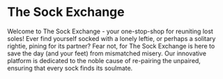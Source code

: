 # The Sock Exchange
Welcome to The Sock Exchange - your one-stop-shop for reuniting lost soles!
Ever find yourself socked with a lonely leftie, or perhaps a solitary rightie,
pining for its partner? Fear not, for The Sock Exchange is here to save the day
(and your feet) from mismatched misery. Our innovative platform is dedicated to
the noble cause of re-pairing the unpaired, ensuring that every sock finds its
soulmate.
